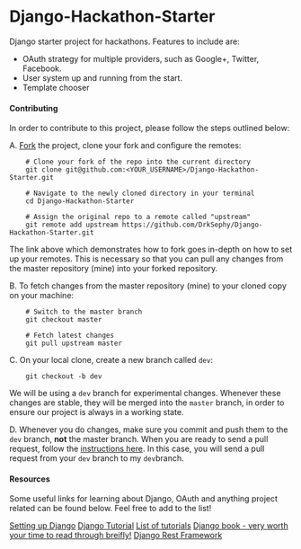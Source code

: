 Django-Hackathon-Starter
========================

Django starter project for hackathons. Features to include are:

* OAuth strategy for multiple providers, such as Google+, Twitter, Facebook.
* User system up and running from the start.
* Template chooser

#### Contributing

In order to contribute to this project, please follow the steps outlined below:

A. [Fork](https://help.github.com/articles/fork-a-repo/) the project, clone your fork and configure the remotes:

		# Clone your fork of the repo into the current directory
		git clone git@github.com:<YOUR_USERNAME>/Django-Hackathon-Starter.git

		# Navigate to the newly cloned directory in your terminal
		cd Django-Hackathon-Starter

		# Assign the original repo to a remote called "upstream"
		git remote add upstream https://github.com/DrkSephy/Django-Hackathon-Starter.git

The link above which demonstrates how to fork goes in-depth on how to set up your remotes. This is necessary so that you can pull any changes from the master repository (mine) into your forked repository. 

B. To fetch changes from the master repository (mine) to your cloned copy on your machine:

		# Switch to the master branch
		git checkout master

		# Fetch latest changes
		git pull upstream master


C. On your local clone, create a new branch called `dev`:

		git checkout -b dev

We will be using a `dev` branch for experimental changes. Whenever these changes are stable, they will be merged into the `master` branch, in order to ensure our project is always in a working state. 

D. Whenever you do changes, make sure you commit and push them to the `dev` branch, **not** the master branch. When you are ready to send a pull request, follow the [instructions here](https://help.github.com/articles/using-pull-requests/). In this case, you will send a pull request from your `dev` branch to my `dev`branch.

#### Resources

Some useful links for learning about Django, OAuth and anything project related can be found below. Feel free to add to the list!

[Setting up Django](https://docs.djangoproject.com/en/1.7/intro/)
[Django Tutorial](https://docs.djangoproject.com/en/1.7/intro/tutorial01/)
[List of tutorials](https://code.djangoproject.com/wiki/Tutorials)
[Django book - very worth your time to read through breifly!](http://www.tangowithdjango.com/book17/)
[Django Rest Framework](http://www.django-rest-framework.org/tutorial/1-serialization/)




